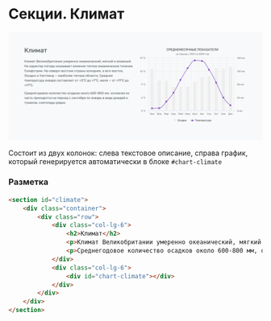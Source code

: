 # Секции. Климат
![climate](images/climate.png)

Состоит из двух колонок: слева текстовое описание, справа график, который генерируется автоматически в блоке `#chart-climate`

### Разметка
```html
<section id="climate">
    <div class="container">
        <div class="row">
            <div class="col-lg-6">
                <h2>Климат</h2>
                <p>Климат Великобритании умеренно океанический, мягкий и влажный. На характер погоды оказывает влияние теплое океаническое течение Гольфстрим. На северо-востоке страны холоднее, а юго-восток, Лондон и Уэстленд — наиболее теплые области. Средняя температура января составляет от +3°C до +7°C, июля — от +11°C до +17°C.</p>
                <p>Среднегодовое количество осадков около 600-800 мм, основная их часть приходится на период с сентября по январь в виде дождей и туманов, снегопады редки.</p>
            </div>
            <div class="col-lg-6">
                <div id="chart-climate"></div>
            </div>
        </div>
    </div>
</section>
```